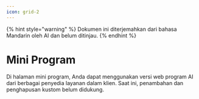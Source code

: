 ```yaml
---
icon: grid-2
---
```


{% hint style="warning" %}
Dokumen ini diterjemahkan dari bahasa Mandarin oleh AI dan belum ditinjau.
{% endhint %}

# Mini Program

Di halaman mini program, Anda dapat menggunakan versi web program AI dari berbagai penyedia layanan dalam klien. Saat ini, penambahan dan penghapusan kustom belum didukung.